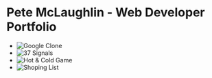 # Pete McLaughlin - Web Developer Portfolio

* ![Google Clone](https://petemclaughlin.github.io/google-clone/)
* ![37 Signals ](https://petemclaughlin.github.io/37signals/)
* ![Hot & Cold Game](https://petemclaughlin.github.io/hot-or-cold/)
* ![Shoping List](https://petemclaughlin.github.io/shopping-list/)




